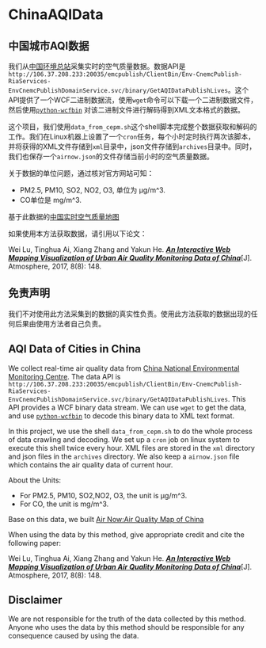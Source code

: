 # ChinaAQIData

## 中国城市AQI数据
我们从[中国环境总站](http://www.cnemc.cn/)采集实时的空气质量数据。数据API是`http://106.37.208.233:20035/emcpublish/ClientBin/Env-CnemcPublish-RiaServices-EnvCnemcPublishDomainService.svc/binary/GetAQIDataPublishLives`。这个API提供了一个WCF二进制数据流，使用`wget`命令可以下载一个二进制数据文件，然后使用[`python-wcfbin`](https://github.com/ernw/python-wcfbin) 对该二进制文件进行解码得到XML文本格式的数据。

这个项目，我们使用`data_from_cepm.sh`这个shell脚本完成整个数据获取和解码的工作。我们在Linux机器上设置了一个`cron`任务，每个小时定时执行两次该脚本，并将获得的XML文件存储到`xml`目录中，json文件存储到`archives`目录中。同时，我们也保存一个`airnow.json`的文件存储当前小时的空气质量数据。

关于数据的单位问题，通过核对官方网站可知：

* PM2.5, PM10, SO2, NO2, O3, 单位为 μg/m^3.
* CO单位是 mg/m^3.

基于此数据的[中国实时空气质量地图](http://mapviz.xyz:8080/)

如果使用本方法获取数据，请引用以下论文：

Wei Lu, Tinghua Ai, Xiang Zhang and Yakun He. [***An Interactive Web Mapping Visualization of Urban Air Quality Monitoring Data of China***](http://www.mdpi.com/2073-4433/8/8/148/htm)[J]. Atmosphere, 2017, 8(8): 148.

## 免责声明
我们不对使用此方法采集到的数据的真实性负责。使用此方法获取的数据出现的任何后果由使用方法者自己负责。


## AQI Data of Cities in China

We collect real-time air quality data from [China National Environmental Monitoring Centre](http://www.cnemc.cn/). The data API is `http://106.37.208.233:20035/emcpublish/ClientBin/Env-CnemcPublish-RiaServices-EnvCnemcPublishDomainService.svc/binary/GetAQIDataPublishLives`. This API provides a WCF binary data stream. We can use `wget` to get the data, and use [`python-wcfbin`](https://github.com/ernw/python-wcfbin) to decode this binary data to XML text format.

In this project, we use the shell `data_from_cepm.sh` to do the whole process of data crawling and decoding. We set up a `cron` job on linux system to execute this shell twice every hour. XML files are stored in the `xml` directory and json files in the `archives` directory. We also keep a `airnow.json` file which contains the air quality data of current hour. 

About the Units:

* For PM2.5, PM10, SO2,NO2, O3, the unit is μg/m^3.
* For CO, the unit is mg/m^3.

Base on this data, we built [Air Now:Air Quality Map of China](http://mapviz.xyz:8080/)

When using the data by this method, give appropriate credit and cite the following paper:

Wei Lu, Tinghua Ai, Xiang Zhang and Yakun He. [***An Interactive Web Mapping Visualization of Urban Air Quality Monitoring Data of China***](http://www.mdpi.com/2073-4433/8/8/148/htm)[J]. Atmosphere, 2017, 8(8): 148.

## Disclaimer
We are not responsible for the truth of the data collected by this method. Anyone who uses the data by this method should be responsible for any consequence caused by using the data.